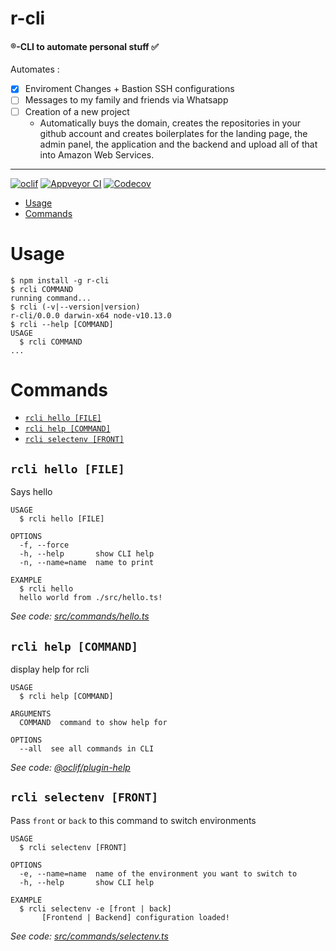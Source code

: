 r-cli 
=====

#### ®️-CLI to automate personal stuff ✅

Automates :
- [x] Enviroment Changes + Bastion SSH configurations
- [ ] Messages to my family and friends via Whatsapp
- [ ] Creation of a new project
  - Automatically buys the domain, creates the repositories in your github account and creates boilerplates for the landing page, the admin panel, the application and the backend and upload all of that into Amazon Web Services.
___


[![oclif](https://img.shields.io/badge/cli-oclif-brightgreen.svg)](https://oclif.io)
[![Appveyor CI](https://ci.appveyor.com/api/projects/status/github/rubenbase/r-cli?branch=master&svg=true)](https://ci.appveyor.com/project/rubenbase/r-cli/branch/master)
[![Codecov](https://codecov.io/gh/rubenbase/r-cli/branch/master/graph/badge.svg)](https://codecov.io/gh/rubenbase/r-cli)

<!-- toc -->
* [Usage](#usage)
* [Commands](#commands)
<!-- tocstop -->
# Usage
<!-- usage -->
```sh-session
$ npm install -g r-cli
$ rcli COMMAND
running command...
$ rcli (-v|--version|version)
r-cli/0.0.0 darwin-x64 node-v10.13.0
$ rcli --help [COMMAND]
USAGE
  $ rcli COMMAND
...
```
<!-- usagestop -->
# Commands
<!-- commands -->
* [`rcli hello [FILE]`](#rcli-hello-file)
* [`rcli help [COMMAND]`](#rcli-help-command)
* [`rcli selectenv [FRONT]`](#rcli-selectenv-front)

## `rcli hello [FILE]`

Says hello

```
USAGE
  $ rcli hello [FILE]

OPTIONS
  -f, --force
  -h, --help       show CLI help
  -n, --name=name  name to print

EXAMPLE
  $ rcli hello
  hello world from ./src/hello.ts!
```

_See code: [src/commands/hello.ts](https://github.com/rubenbase/r-cli/blob/v0.0.0/src/commands/hello.ts)_

## `rcli help [COMMAND]`

display help for rcli

```
USAGE
  $ rcli help [COMMAND]

ARGUMENTS
  COMMAND  command to show help for

OPTIONS
  --all  see all commands in CLI
```

_See code: [@oclif/plugin-help](https://github.com/oclif/plugin-help/blob/v2.2.1/src/commands/help.ts)_

## `rcli selectenv [FRONT]`

Pass `front` or `back` to this command to switch environments

```
USAGE
  $ rcli selectenv [FRONT]

OPTIONS
  -e, --name=name  name of the environment you want to switch to
  -h, --help       show CLI help

EXAMPLE
  $ rcli selectenv -e [front | back]
       [Frontend | Backend] configuration loaded!
```

_See code: [src/commands/selectenv.ts](https://github.com/rubenbase/r-cli/blob/v0.0.0/src/commands/selectenv.ts)_
<!-- commandsstop -->
